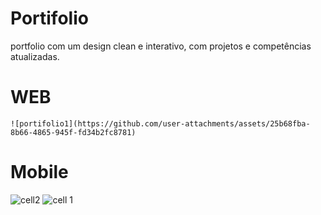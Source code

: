 
# Portifolio
portfolio com um design clean e interativo, com projetos e competências atualizadas.

<h1>WEB</h1>
   
    ![portifolio1](https://github.com/user-attachments/assets/25b68fba-8b66-4865-945f-fd34b2fc8781)


<h1>Mobile</h1>

![cell2](https://github.com/user-attachments/assets/832b02fb-a108-45b6-9326-0a46d8515a88)
![cell 1](https://github.com/user-attachments/assets/9ec943f5-afe1-42e0-8541-ba25d8670b71)
